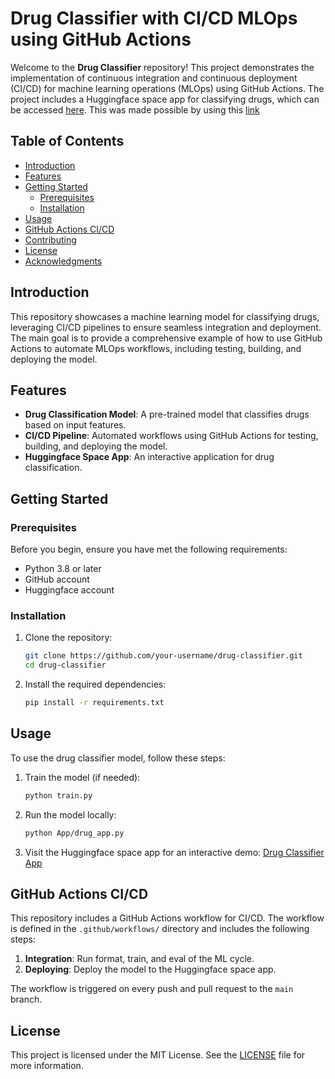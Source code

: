 # Drug Classifier with CI/CD MLOps using GitHub Actions

Welcome to the **Drug Classifier** repository! This project demonstrates the implementation of continuous integration and continuous deployment (CI/CD) for machine learning operations (MLOps) using GitHub Actions. The project includes a Huggingface space app for classifying drugs, which can be accessed [here](https://huggingface.co/spaces/aditya-x-singhal/Drug-Classifier). This was made possible by using this [link](https://www.datacamp.com/tutorial/ci-cd-for-machine-learning)

## Table of Contents

- [Introduction](#introduction)
- [Features](#features)
- [Getting Started](#getting-started)
  - [Prerequisites](#prerequisites)
  - [Installation](#installation)
- [Usage](#usage)
- [GitHub Actions CI/CD](#github-actions-cicd)
- [Contributing](#contributing)
- [License](#license)
- [Acknowledgments](#acknowledgments)

## Introduction

This repository showcases a machine learning model for classifying drugs, leveraging CI/CD pipelines to ensure seamless integration and deployment. The main goal is to provide a comprehensive example of how to use GitHub Actions to automate MLOps workflows, including testing, building, and deploying the model.

## Features

- **Drug Classification Model**: A pre-trained model that classifies drugs based on input features.
- **CI/CD Pipeline**: Automated workflows using GitHub Actions for testing, building, and deploying the model.
- **Huggingface Space App**: An interactive application for drug classification.

## Getting Started

### Prerequisites

Before you begin, ensure you have met the following requirements:

- Python 3.8 or later
- GitHub account
- Huggingface account

### Installation

1. Clone the repository:

    ```sh
    git clone https://github.com/your-username/drug-classifier.git
    cd drug-classifier
    ```

2. Install the required dependencies:

    ```sh
    pip install -r requirements.txt
    ```

## Usage

To use the drug classifier model, follow these steps:

1. Train the model (if needed):

    ```sh
    python train.py
    ```

2. Run the model locally:

    ```sh
    python App/drug_app.py
    ```

3. Visit the Huggingface space app for an interactive demo: [Drug Classifier App](https://huggingface.co/spaces/aditya-x-singhal/Drug-Classifier)

## GitHub Actions CI/CD

This repository includes a GitHub Actions workflow for CI/CD. The workflow is defined in the `.github/workflows/` directory and includes the following steps:

1. **Integration**: Run format, train, and eval of the ML cycle.
2. **Deploying**: Deploy the model to the Huggingface space app.

The workflow is triggered on every push and pull request to the `main` branch.

## License

This project is licensed under the MIT License. See the [LICENSE](LICENSE) file for more information.